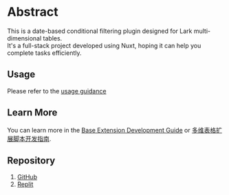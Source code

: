 # Abstract

This is a date-based conditional filtering plugin designed for Lark multi-dimensional tables. <br>
It's a full-stack project developed using Nuxt, hoping it can help you complete tasks efficiently.


## Usage
Please refer to the [usage guidance](https://raotv7asrln.feishu.cn/docx/Rk2xdAHOio7ctuxzyzQc6x7RnSd?from=from_copylink)

## Learn More

You can learn more in the [Base Extension Development Guide](https://bytedance.feishu.cn/docx/VxhudDXbyo1V7jxAcTbctJQ5nvc) or [多维表格扩展脚本开发指南](https://bytedance.feishu.cn/docx/HazFdSHH9ofRGKx8424cwzLlnZc).


## Repository

1. [GitHub](https://github.com/lvcatbo/week-filter-plugin)
2. [Replit](https://replit.com/@dongbobo2001/week-filter-plugin)
